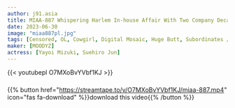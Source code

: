 ```yaml
---
author: j91.asia
title: MIAA-887 Whispering Harlem In-house Affair With Two Company Deca-ass Juniors When I Woke Up At A Drinking Party
date: 2023-06-30
image: "miaa887pl.jpg"
tags: [Censored, OL, Cowgirl, Digital Mosaic, Huge Butt, Subordinates / Colleagues]
maker: [MOODYZ]
actress: [Yayoi Mizuki, Suehiro Jun]
---
```



{{< youtubepl O7MXoBvYVbf1KJ >}}
###

{{% button href="https://streamtape.to/v/O7MXoBvYVbf1KJ/miaa-887.mp4" icon="fas fa-download" %}}download this video{{% /button %}}

